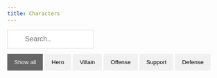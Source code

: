 ```yaml
---
title: Characters
---
```


<input id="myInput" type="text" placeholder="Search..">
<div id="myBtnContainer">
  <button class="btn active" onclick="filterSelection('all')"> Show all</button>
  <button class="btn" onclick="filterSelection('Hero')"> Hero</button>
  <button class="btn" onclick="filterSelection('Villain')"> Villain</button>
  <button class="btn" onclick="filterSelection('Offense')"> Offense</button>
  <button class="btn" onclick="filterSelection('Support')"> Support</button>
  <button class="btn" onclick="filterSelection('Defense')"> Defense</button>
</div>
<div id="myList" class="container">
  <div class="filterDiv Hero Offense"><a href="Mickey.html"><img src="/img/Mickey.png"></a></div>
  <div class="filterDiv Villain Offense">Hades</div>
  <div class="filterDiv Hero Offense">Aladdin</div>
  <div class="filterDiv Villain Offense">Demona</div>
  <div class="filterDiv Hero Defense">Jasmine</div>
  <div class="filterDiv Hero Offense">Jack Sparrow</div>
</div>

<script src="https://ajax.googleapis.com/ajax/libs/jquery/3.4.1/jquery.min.js"></script>

<script>
$(document).ready(function(){
  $("#myInput").on("keyup", function() {
    var value = $(this).val().toLowerCase();
    $("#myList div").filter(function() {
      $(this).toggle($(this).text().toLowerCase().indexOf(value) > -1)
    });
  });
});
</script>

<script>
filterSelection("all")
function filterSelection(c) {
  var x, i;
  x = document.getElementsByClassName("filterDiv");
  if (c == "all") c = "";
  for (i = 0; i < x.length; i++) {
    w3RemoveClass(x[i], "show");
    if (x[i].className.indexOf(c) > -1) w3AddClass(x[i], "show");
  }
}

function w3AddClass(element, name) {
  var i, arr1, arr2;
  arr1 = element.className.split(" ");
  arr2 = name.split(" ");
  for (i = 0; i < arr2.length; i++) {
    if (arr1.indexOf(arr2[i]) == -1) {element.className += " " + arr2[i];}
  }
}

function w3RemoveClass(element, name) {
  var i, arr1, arr2;
  arr1 = element.className.split(" ");
  arr2 = name.split(" ");
  for (i = 0; i < arr2.length; i++) {
    while (arr1.indexOf(arr2[i]) > -1) {
      arr1.splice(arr1.indexOf(arr2[i]), 1);     
    }
  }
  element.className = arr1.join(" ");
}

// Add active class to the current button (highlight it)
var btnContainer = document.getElementById("myBtnContainer");
var btns = btnContainer.getElementsByClassName("btn");
for (var i = 0; i < btns.length; i++) {
  btns[i].addEventListener("click", function(){
    var current = document.getElementsByClassName("active");
    current[0].className = current[0].className.replace(" active", "");
    this.className += " active";
  });
}
</script>

<style>
.filterDiv {
  float: left;
  width: 100px;
  background-color: #31274c;
  color:fff;
  line-height: 100px;
  text-align: center;
  margin: 2px;
  display: none;
  border-radius: 25px;
}

.show {
  display: block;
}

.container {
  margin-top: 20px;
  overflow: hidden;
}

/* Style the buttons */
.btn {
  border: none;
  outline: none;
  padding: 12px 16px;
  background-color: #f1f1f1;
  cursor: pointer;
}

.btn:hover {
  background-color: #ddd;
}

.btn.active {
  background-color: #666;
  color: white;
}

#myInput {
  background-image: url('/img/searchicon.png');
  background-position: 10px 12px;
  background-repeat: no-repeat;
  width: 200px;
  font-size: 16px;
  padding: 12px 20px 12px 40px;
  border: 1px solid #ddd;
  margin-bottom: 12px;
}

</style>
